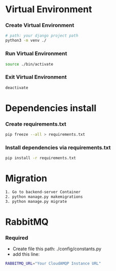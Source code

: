 # Virtual Environment

### Create Virtual Environment

```bash
# path: your django project path
python3 -m venv ./
```

### Run Virtual Environment

```bash
source ./bin/activate
```

### Exit Virtual Environment

```bash
deactivate
```

# Dependencies install

### Create requirements.txt

```bash
pip freeze --all > requirements.txt
```

### Install dependencies via requirements.txt
```bash
pip install -r requirements.txt
```

# Migration

```bash
1. Go to backend-server Container 
2. python manage.py makemigrations
3. python manage.py migrate
```

# RabbitMQ

### Required
- Create file this path: ./config/constants.py
- add this line:
```bash
RABBITMQ_URL="Your CloudAMQP Instance URL"
```